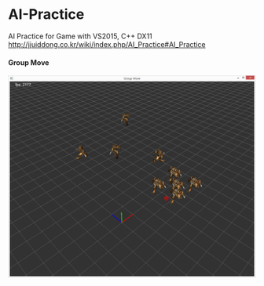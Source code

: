 # AI-Practice
AI Practice for Game with VS2015, C++ DX11
http://jjuiddong.co.kr/wiki/index.php/AI_Practice#AI_Practice

#### Group Move
![](https://github.com/jjuiddong/AI-Practice/blob/master/Src/GroupMove/img.png)
